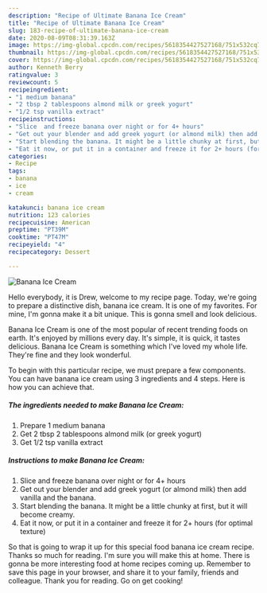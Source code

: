 ```yaml
---
description: "Recipe of Ultimate Banana Ice Cream"
title: "Recipe of Ultimate Banana Ice Cream"
slug: 183-recipe-of-ultimate-banana-ice-cream
date: 2020-08-09T08:31:39.163Z
image: https://img-global.cpcdn.com/recipes/5618354427527168/751x532cq70/banana-ice-cream-recipe-main-photo.jpg
thumbnail: https://img-global.cpcdn.com/recipes/5618354427527168/751x532cq70/banana-ice-cream-recipe-main-photo.jpg
cover: https://img-global.cpcdn.com/recipes/5618354427527168/751x532cq70/banana-ice-cream-recipe-main-photo.jpg
author: Kenneth Berry
ratingvalue: 3
reviewcount: 5
recipeingredient:
- "1 medium banana"
- "2 tbsp 2 tablespoons almond milk or greek yogurt"
- "1/2 tsp vanilla extract"
recipeinstructions:
- "Slice  and freeze banana over night or for 4+ hours"
- "Get out your blender and add greek yogurt (or almond milk) then add vanilla and the banana."
- "Start blending the banana. It might be a little chunky at first, but it will become creamy."
- "Eat it now, or put it in a container and freeze it for 2+ hours (for optimal texture)"
categories:
- Recipe
tags:
- banana
- ice
- cream

katakunci: banana ice cream 
nutrition: 123 calories
recipecuisine: American
preptime: "PT39M"
cooktime: "PT47M"
recipeyield: "4"
recipecategory: Dessert

---
```



![Banana Ice Cream](https://img-global.cpcdn.com/recipes/5618354427527168/751x532cq70/banana-ice-cream-recipe-main-photo.jpg)

Hello everybody, it is Drew, welcome to my recipe page. Today, we're going to prepare a distinctive dish, banana ice cream. It is one of my favorites. For mine, I'm gonna make it a bit unique. This is gonna smell and look delicious.



Banana Ice Cream is one of the most popular of recent trending foods on earth. It's enjoyed by millions every day. It's simple, it is quick, it tastes delicious. Banana Ice Cream is something which I've loved my whole life. They're fine and they look wonderful.


To begin with this particular recipe, we must prepare a few components. You can have banana ice cream using 3 ingredients and 4 steps. Here is how you can achieve that.

##### The ingredients needed to make Banana Ice Cream:

1. Prepare 1 medium banana
1. Get 2 tbsp 2 tablespoons almond milk (or greek yogurt)
1. Get 1/2 tsp vanilla extract




##### Instructions to make Banana Ice Cream:

1. Slice  and freeze banana over night or for 4+ hours
1. Get out your blender and add greek yogurt (or almond milk) then add vanilla and the banana.
1. Start blending the banana. It might be a little chunky at first, but it will become creamy.
1. Eat it now, or put it in a container and freeze it for 2+ hours (for optimal texture)




So that is going to wrap it up for this special food banana ice cream recipe. Thanks so much for reading. I'm sure you will make this at home. There is gonna be more interesting food at home recipes coming up. Remember to save this page in your browser, and share it to your family, friends and colleague. Thank you for reading. Go on get cooking!
